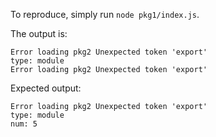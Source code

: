 To reproduce, simply run `node pkg1/index.js`.


The output is:
```
Error loading pkg2 Unexpected token 'export'
type: module
Error loading pkg2 Unexpected token 'export'
```


Expected output:
```
Error loading pkg2 Unexpected token 'export'
type: module
num: 5
```
